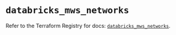 # `databricks_mws_networks`

Refer to the Terraform Registry for docs: [`databricks_mws_networks`](https://registry.terraform.io/providers/databricks/databricks/1.37.0/docs/resources/mws_networks).
